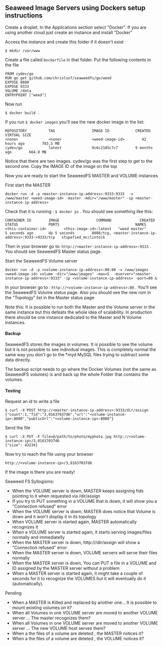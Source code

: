 ## Seaweed Image Servers using Dockers setup instructions


Create a droplet. In the Applications section select "Docker". 
If you are using another cloud just create an instance and install "Docker"

Access the instance and create this folder if it doesn't exist

```
$ mkdir /var/www
```

Create a file called `Dockerfile` in that folder. Put the following contents in the file

```
FROM cydev/go
RUN go get github.com/chrislusf/seaweedfs/go/weed
EXPOSE 8080
EXPOSE 9333
VOLUME /data
ENTRYPOINT ["weed"]
```

Now run 
```
$ docker build .
```

If you run `$ docker images` you'll see the new docker image in the list:

```
REPOSITORY          TAG                 IMAGE ID            CREATED             VIRTUAL SIZE
<none>              <none>              <weed-image-id>        42 hours ago        783.5 MB
cydev/go            latest              9c6c2185c7c7        9 months ago        664.8 MB
```

Notice that there are two images.  cydev/go was the first step to get to the second one. Copy the IMAGE ID of the image on the top

Now you are ready to start the SeaweedFS MASTER and VOLUME instances

First start the MASTER
```
docker run -d -p <master-instance-ip-address>:9333:9333  -v /www/master <weed-image-id>  master -mdir="/www/master" -ip <master-instance-ip-address>
```

Check that it is running : `$ docker ps` . You should see something like this:
```
CONTAINER ID        IMAGE                 COMMAND             CREATED             STATUS              PORTS                                   NAMES
<this-container-id>        <this-image-id>:latest   "weed master"       5 seconds ago       Up 5 seconds        8080/tcp, <master-instance-ip-address>:9333->9333/tcp   stupefied_mcclintock
```

Then in your browser go to: `http://<master-instance-ip-address>:9333` . You should see SeaweedFS Master status page.

Start the SeaweedFS Volume server

```
docker run -d -p <volume-instance-ip-address>:80:80 -v /www/images <weed-image-id> volume -dir="/www/images" -max=5  -mserver="<master-instance-ip-address>:9333" -ip <volume-instance-ip-address> -port=80 &
```

In your browser go to : `http://<volume-instance-ip-address>:80`  . You'll see the SeaweedFS Volume status page. Also you should see the new rom in the "Topology" list in the Master status page

Note this: It is possible to run both the Master and the Volume server in the same instance but this defeats the whole idea of scalability. In production there should be one instance dedicated to the Master and N Volume instances.

#### Backup

SeaweedFS stores the images in volumes. It is possible to see the volume but it is not possible to see individual images. This is completely normal the same way you don't go to the *myd MySQL files trying to subtract some data directly. 

The backup script needs to go where the Docker Volumes (not the same as SeaweedFS volumes) is and back up the whole Folder that contains the volumes. 


#### Testing

Request an id to write a file
```
$ curl -X POST http://<master-instance-ip-address>:9333/dir/assign
{"count":1,"fid":"3,01637037d6","url":"<volume-instance-ip>:8080","publicUrl":"<volume-instance-ip>:8080"}
```

Send the file
```
$ curl -X PUT -F file=@/path/to/photo/myphoto.jpg http://<volume-instance-ip>/3,01637037d6
{"size": 43234}
```

Now try to reach the file using your browser
```
http://<volume-instance-ip>/3,01637037d6
```

If the image is there you are ready!

Seaweed FS Syllogisms:

+ When the VOLUME server is down, MASTER keeps assigning fids pointing to it when requested via <master-instance-ip>/dir/assign
+ If you try to PUT something in a VOLUME that is down, it will show you a "Connection refused" error
+ When the VOLUME server is down, MASTER does notice that Volume is down and it won't display it in its topology
+ When VOLUME server is started again, MASTER automatically recognizes it
+ When a VOLUME server is started again, it starts serving images/files normally and immediatelly
+ When the MASTER server is down, http://<MASTER-VOLUME-IP-ADDRESS>/dir/assign will show a "Connection refused" error
+ When the MASTER server is down, VOLUME servers will serve their files normally
+ When the MASTER server is down, You can PUT a file in a VOLUME and ID assigned by the MASTER server without a problem
+ When a MASTER server is started again, it might take a couple of seconds for it to recognize the VOLUMES but it will eventually do it (automatically).

Pending
+ When a MASTER is Killed and replaced by another one... It is possible to mount existing volumes on it?
+ When all Volumes in one VOLUME server are moved to another VOLUME server ... The master recognizes them?
+ When all Volumes in one VOLUME server are moved to another VOLUME server ... The new VOLUME host serves them?
+ When a the files of a volume are deleted , the MASTER notices it?
+ When a the files of a volume are deleted , the VOLUME notices it?





